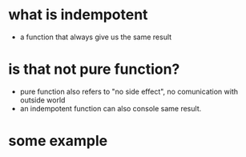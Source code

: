 # what is indempotent
- a function that always give us the same result

# is that not pure function?
- pure function also refers to "no side effect", no comunication with outside world
- an indempotent function can also console same result.

# some example
